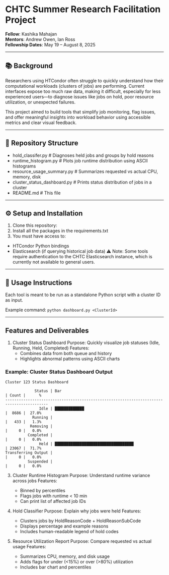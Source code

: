 # CHTC Summer Research Facilitation Project

**Fellow**: Kashika Mahajan  
**Mentors**: Andrew Owen, Ian Ross  
**Fellowship Dates**: May 19 – August 8, 2025

________


## 📚 Background

Researchers using HTCondor often struggle to quickly understand how their computational workloads (clusters of jobs) are performing. Current interfaces expose too much raw data, making it difficult, especially for less experienced users—to diagnose issues like  jobs on hold, poor resource utilization, or unexpected failures.

This project aimed to build tools that simplify job monitoring, flag issues, and offer meaningful insights into workload behavior using accessible metrics and clear visual feedback.

________


## 📁 Repository Structure

  - hold_classifer.py # Diagnoses held jobs and groups by hold reasons
  - runtime_histogram.py # Plots job runtime distribution using ASCII histograms
  - resource_usage_summary.py # Summarizes requested vs actual CPU, memory, disk
  - cluster_status_dashboard.py # Prints status distribution of jobs in a cluster
  - README.md # This file

________


## ⚙️ Setup and Installation
1. Clone this repository:
2. Install all the packages in the requirements.txt
3. You must have access to:
  - HTCondor Python bindings
  - Elasticsearch (if querying historical job data)
  ⚠️ Note: Some tools require authentication to the CHTC Elasticsearch instance, which is currently not available to general users.

________

## 🚀 Usage Instructions

Each tool is meant to be run as a standalone Python script with a cluster ID as input.

Example command: `python dashboard.py <ClusterId>`

________


## Features and Deliverables
1. Cluster Status Dashboard
    Purpose: Quickly visualize job statuses (Idle, Running, Held, Completed)
    Features:
      - Combines data from both queue and history
      - Highlights abnormal patterns using ASCII charts
  
### Example: Cluster Status Dashboard Output
```
Cluster 123 Status Dashboard

             Status | Bar                                                | Count |      %
-----------------------------------------------------------------------------------------
               Idle | █████████████                                      |  8686 |  27.0%
            Running |                                                    |   433 |   1.3%
           Removing |                                                    |     0 |   0.0%
          Completed |                                                    |     0 |   0.0%
               Held | ███████████████████████████████████                | 23067 |  71.7%
Transferring Output |                                                    |     0 |   0.0%
          Suspended |                                                    |     0 |   0.0%

```

  


3. Cluster Runtime Histogram
    Purpose: Understand runtime variance across jobs
    Features:
      - Binned by percentiles
      - Flags jobs with runtime < 10 min
      - Can print list of affected job IDs


4. Hold Classifier
    Purpose: Explain why jobs were held
    Features:
      - Clusters jobs by HoldReasonCode + HoldReasonSubCode
      - Displays percentage and example reasons
      - Includes human-readable legend of hold codes

5. Resource Utilization Report
    Purpose: Compare requested vs actual usage
    Features:
      - Summarizes CPU, memory, and disk usage
      - Adds flags for under (<15%) or over (>80%) utilization
      - Includes bar chart and percentiles


